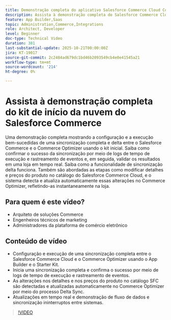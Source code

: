 ```yaml
---
title: Demonstração completa do aplicativo Salesforce Commerce Cloud Connector
description: Assista à demonstração completa do Salesforce Commerce Cloud com o Adobe Commerce Optimizer.
feature: App Builder,Saas
topic: Administration,Commerce,Integrations
role: Architect, Developer
level: Beginner
doc-type: Technical Video
duration: 381
last-substantial-update: 2025-10-21T00:00:00Z
jira: KT-19017
source-git-commit: 2c2484ad679dc1bd46b2093549cb4e0e41545a21
workflow-type: tm+mt
source-wordcount: '214'
ht-degree: 0%

---
```



# Assista à demonstração completa do kit de início da nuvem do Salesforce Commerce

Uma demonstração completa mostrando a configuração e a execução bem-sucedidas de uma sincronização completa e delta entre o Salesforce Commerce e o Commerce Optimizer usando o kit inicial. Saiba como confirmar o sucesso da sincronização por meio de logs de tempo de execução e rastreamento de eventos e, em seguida, validar os resultados em uma loja em tempo real. Saiba como a funcionalidade de sincronização delta funciona. Também são abordadas as etapas como modificar detalhes e preços do produto no catálogo do Salesforce Commerce Cloud, e o sistema detecta e atualiza automaticamente essas alterações no Commerce Optimizer, refletindo-as instantaneamente na loja.

## Para quem é este vídeo?

* Arquiteto de soluções Commerce
* Engenheiros técnicos de marketing
* Administradores da plataforma de comércio eletrônico

## Conteúdo de vídeo

* Configuração e execução de uma sincronização completa entre o Salesforce Commerce Cloud e o Commerce Optimizer usando o App Builder e o Starter Kit.
* Inicia uma sincronização completa e confirma o sucesso por meio de logs de tempo de execução e rastreamento de eventos.
* As alterações nos detalhes e nos preços do produto no catálogo SFC são detectadas e atualizadas automaticamente no Commerce Optimizer por meio do processo Delta Sync.
* Atualizações em tempo real e demonstração de fluxo de dados e sincronização ininterruptos entre sistemas.

>[!VIDEO](https://video.tv.adobe.com/v/3476098?captions=por_br&learn=on)
